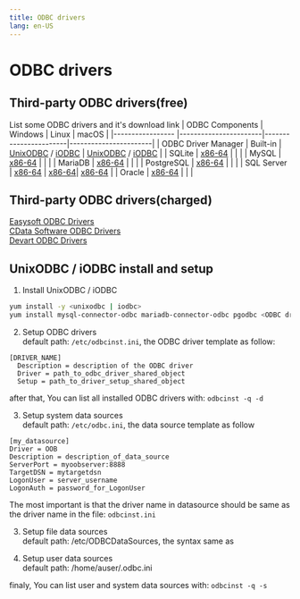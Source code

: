 ```yaml
---
title: ODBC drivers
lang: en-US
---
```


# ODBC drivers

## Third-party ODBC drivers(free)
List some ODBC drivers and it's download link
| ODBC Components     | Windows               | Linux                 | macOS                 |
|-----------------    |-----------------------|-----------------------|-----------------------|
| ODBC Driver Manager | Built-in              | [UnixODBC](http://www.unixodbc.org/) / [iODBC](http://www.iodbc.org/dataspace/doc/iodbc/wiki/iodbcWiki/Downloads) | [UnixODBC](http://www.unixodbc.org/) / [iODBC](http://www.iodbc.org/dataspace/doc/iodbc/wiki/iodbcWiki/Downloads) |
| SQLite              | [x86-64](http://www.ch-werner.de/sqliteodbc/sqliteodbc_w64.exe) | | |
| MySQL               | [x86-64](https://cdn.mysql.com//Downloads/Connector-ODBC/8.0/mysql-connector-odbc-8.0.29-winx64.msi) | | |
| MariaDB             | [x86-64](https://storage.googleapis.com/downloads-cdn.mariadb.com/mariadb_server/10.8/10.8.3/winx64-packages/mariadb-10.8.3-winx64.msi) | | |
| PostgreSQL          | [x86-64](https://ftp.postgresql.org/pub/odbc/versions/msi/psqlodbc_13_02_0000-x64.zip) | | |
| SQL Server          | [x86-64](https://download.microsoft.com/download/1/a/4/1a4a49b8-9fe6-4237-be0d-a6b8f2d559b5/en-US/18.0.1.1/x64/msodbcsql.msi) | [x86-64](https://docs.microsoft.com/en-us/sql/connect/odbc/linux-mac/installing-the-microsoft-odbc-driver-for-sql-server)| [x86-64](https://docs.microsoft.com/en-us/sql/connect/odbc/linux-mac/install-microsoft-odbc-driver-sql-server-macos?view=sql-server-ver16) |
| Oracle              | [x86-64](https://www.oracle.com/database/technologies/dotnet-odacdeploy-downloads.html) | | |


## Third-party ODBC drivers(charged)
[Easysoft ODBC Drivers](https://www.easysoft.com/products/data_access/index.html#odbc-drivers)<br/>
[CData Software ODBC Drivers](https://www.cdata.com/odbc/)<br/>
[Devart ODBC Drivers](https://www.devart.com/odbc/)

## UnixODBC / iODBC install and setup
1. Install UnixODBC / iODBC
```bash
yum install -y <unixodbc | iodbc>
yum install mysql-connector-odbc mariadb-connector-odbc pgodbc <ODBC driver package>
```

2. Setup ODBC drivers<br/>
default path: `/etc/odbcinst.ini`, the ODBC driver template as follow:
```
[DRIVER_NAME]
  Description = description of the ODBC driver
  Driver = path_to_odbc_driver_shared_object
  Setup = path_to_driver_setup_shared_object
```
after that, You can list all installed ODBC drivers with: `odbcinst -q -d`

3. Setup system data sources<br/>
default path: `/etc/odbc.ini`, the data source template as follow
```
[my_datasource]
Driver = OOB
Description = description_of_data_source
ServerPort = myoobserver:8888
TargetDSN = mytargetdsn
LogonUser = server_username
LogonAuth = password_for_LogonUser
```
The most important is that the driver name in datasource should be same as the driver name in the file: `odbcinst.ini`

3. Setup file data sources<br/>
default path: /etc/ODBCDataSources, the syntax same as 

5. Setup user data sources<br/>
default path: /home/auser/.odbc.ini

finaly, You can list user and system data sources with:
`odbcinst -q -s`